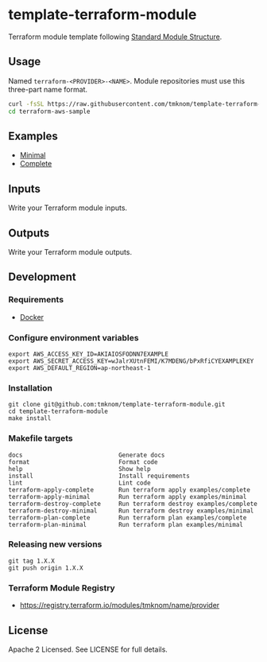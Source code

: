 # template-terraform-module

Terraform module template following [Standard Module Structure](https://www.terraform.io/docs/modules/create.html#standard-module-structure).

## Usage

Named `terraform-<PROVIDER>-<NAME>`. Module repositories must use this three-part name format.

```sh
curl -fsSL https://raw.githubusercontent.com/tmknom/template-terraform-module/master/install | sh -s terraform-aws-sample
cd terraform-aws-sample
```

## Examples

- [Minimal](https://github.com/tmknom/template-terraform-module/tree/master/examples/minimal)
- [Complete](https://github.com/tmknom/template-terraform-module/tree/master/examples/complete)

## Inputs

Write your Terraform module inputs.

## Outputs

Write your Terraform module outputs.

## Development

### Requirements

- [Docker](https://www.docker.com/)

### Configure environment variables

```shell
export AWS_ACCESS_KEY_ID=AKIAIOSFODNN7EXAMPLE
export AWS_SECRET_ACCESS_KEY=wJalrXUtnFEMI/K7MDENG/bPxRfiCYEXAMPLEKEY
export AWS_DEFAULT_REGION=ap-northeast-1
```

### Installation

```shell
git clone git@github.com:tmknom/template-terraform-module.git
cd template-terraform-module
make install
```

### Makefile targets

```text
docs                           Generate docs
format                         Format code
help                           Show help
install                        Install requirements
lint                           Lint code
terraform-apply-complete       Run terraform apply examples/complete
terraform-apply-minimal        Run terraform apply examples/minimal
terraform-destroy-complete     Run terraform destroy examples/complete
terraform-destroy-minimal      Run terraform destroy examples/minimal
terraform-plan-complete        Run terraform plan examples/complete
terraform-plan-minimal         Run terraform plan examples/minimal
```

### Releasing new versions

```shell
git tag 1.X.X
git push origin 1.X.X
```

### Terraform Module Registry

- <https://registry.terraform.io/modules/tmknom/name/provider>

## License

Apache 2 Licensed. See LICENSE for full details.
